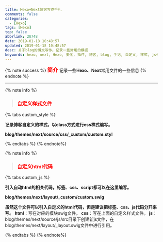 ```yaml
---
title: Hexo+Next博客写作手札
comments: false
categories:
  - [Hexo]
tags: [Hexo]
top: false
abbrlink: 28748
date: 2019-01-18 10:48:57
updated: 2019-01-18 10:48:57
desc: 关于blog的博文写作，记录一些常用的模板
keywords: hexo, next, Hexo, 美化, 插件, 博客, blog, 手记, 自定义, 样式, js代码
---
```


{% note success %}
<font color="red" size="4">**简介**</font>
记录一些**Hexo、Next**常用文件的一些信息
{% endnote %}

<!--more-->
<hr />

{% note info %}
> ### <font color="red">自定义样式文件</font>

{% tabs custom_style %}
<!-- tab 作用 -->
**记录博客自定义的样式，以class方式进行css样式编写。**
<!-- endtab -->
<!-- tab 位置 -->
**blog/themes/next/source/css/_custom/custom.styl**
<!-- endtab -->
{% endtabs %}
{% endnote%}

{% note info %}
> ### <font color="red">自定义html代码</font>

{% tabs custom_js %}
<!-- tab 作用 -->
**引入自动html的相关代码，标签、css、script都可以在这里编写。**
<!-- endtab -->
<!-- tab 位置 -->
**blog/themes/next/layout/_custom/custom.swig**
<!-- endtab -->
<!-- tab 建议 -->
**虽然这个文件可以引入自定义的html代码，但是建议把标签、css、js代码分开来写。**
**html**：写在对应的模块swig文件。
**css**：写在上面的自定义样式文件。
**js**：blog/themes/next/source/js/src目录下创建新js文件，在blog/themes/next/layout/_layout.swig文件中进行引用。
<!-- endtab -->
{% endtabs %}
{% endnote%}
